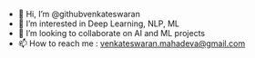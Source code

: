- 👋 Hi, I’m @githubvenkateswaran
- 👀 I’m interested in Deep Learning, NLP, ML
- 💞️ I’m looking to collaborate on AI and ML projects
- 📫 How to reach me : venkateswaran.mahadeva@gmail.com

<!---
githubvenkateswaran/githubvenkateswaran is a ✨ special ✨ repository because its `README.md` (this file) appears on your GitHub profile.
You can click the Preview link to take a look at your changes.
--->

